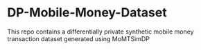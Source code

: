 # DP-Mobile-Money-Dataset
This repo contains a differentially private synthetic mobile money transaction dataset generated using MoMTSimDP
